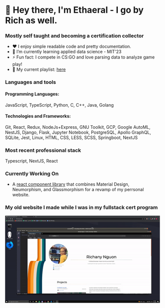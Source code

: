 # 👋 Hey there, I'm Ethaeral - I go by Rich as well.

### Mostly self taught and becoming a certification collector
- ❤️ I enjoy simple readable code and pretty documentation.
- 🌱 I’m currently learning applied data science - MIT'23
- ⚡ Fun fact: I compete in CS:GO and love parsing data to analyze game play!
- 🎵 My current playlist: [here](https://open.spotify.com/playlist/3yLCXZUiAJrmFQrM7DI8tH?si=f8cd957792a54d38)

### Languages and tools
#### Programming Languages: 
JavaScript, TypeScript, Python, C, C++, Java, Golang
#### Technologies and Frameworks: 
Git, React, Redux, NodeJs+Express, GNU Toolkit, GCP, Google AutoML, NestJS, Django, Flask, Jupyter Notebook, PostgreSQL, Apollo GraphQL, SQLite, Jest, Linux, HTML, CSS, LESS, SCSS, Springboot, NextJS

### Most recent professional stack
Typescript, NextJS, React

### Currently Working On
- A [react component library](https://github.com/ethaeral/neuglassui) that combines Material Design, Neumorphism, and Glassmorphism for a revamp of my perrsonal website.

### My old website I made while I was in my fullstack cert program
![Gif of old porfolio website](./portfolio.gif)
